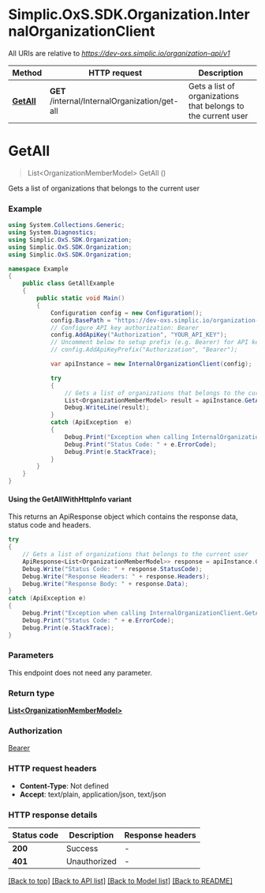 # Simplic.OxS.SDK.Organization.InternalOrganizationClient

All URIs are relative to *https://dev-oxs.simplic.io/organization-api/v1*

| Method | HTTP request | Description |
|--------|--------------|-------------|
| [**GetAll**](InternalOrganizationClient.md#internalinternalorganizationgetallget) | **GET** /internal/InternalOrganization/get-all | Gets a list of organizations that belongs to the current user |

<a id="internalinternalorganizationgetallget"></a>
# **GetAll**
> List&lt;OrganizationMemberModel&gt; GetAll ()

Gets a list of organizations that belongs to the current user

### Example
```csharp
using System.Collections.Generic;
using System.Diagnostics;
using Simplic.OxS.SDK.Organization;
using Simplic.OxS.SDK.Organization;
using Simplic.OxS.SDK.Organization;

namespace Example
{
    public class GetAllExample
    {
        public static void Main()
        {
            Configuration config = new Configuration();
            config.BasePath = "https://dev-oxs.simplic.io/organization-api/v1";
            // Configure API key authorization: Bearer
            config.AddApiKey("Authorization", "YOUR_API_KEY");
            // Uncomment below to setup prefix (e.g. Bearer) for API key, if needed
            // config.AddApiKeyPrefix("Authorization", "Bearer");

            var apiInstance = new InternalOrganizationClient(config);

            try
            {
                // Gets a list of organizations that belongs to the current user
                List<OrganizationMemberModel> result = apiInstance.GetAll();
                Debug.WriteLine(result);
            }
            catch (ApiException  e)
            {
                Debug.Print("Exception when calling InternalOrganizationClient.GetAll: " + e.Message);
                Debug.Print("Status Code: " + e.ErrorCode);
                Debug.Print(e.StackTrace);
            }
        }
    }
}
```

#### Using the GetAllWithHttpInfo variant
This returns an ApiResponse object which contains the response data, status code and headers.

```csharp
try
{
    // Gets a list of organizations that belongs to the current user
    ApiResponse<List<OrganizationMemberModel>> response = apiInstance.GetAllWithHttpInfo();
    Debug.Write("Status Code: " + response.StatusCode);
    Debug.Write("Response Headers: " + response.Headers);
    Debug.Write("Response Body: " + response.Data);
}
catch (ApiException e)
{
    Debug.Print("Exception when calling InternalOrganizationClient.GetAllWithHttpInfo: " + e.Message);
    Debug.Print("Status Code: " + e.ErrorCode);
    Debug.Print(e.StackTrace);
}
```

### Parameters
This endpoint does not need any parameter.
### Return type

[**List&lt;OrganizationMemberModel&gt;**](OrganizationMemberModel.md)

### Authorization

[Bearer](../README.md#Bearer)

### HTTP request headers

 - **Content-Type**: Not defined
 - **Accept**: text/plain, application/json, text/json


### HTTP response details
| Status code | Description | Response headers |
|-------------|-------------|------------------|
| **200** | Success |  -  |
| **401** | Unauthorized |  -  |

[[Back to top]](#) [[Back to API list]](../README.md#documentation-for-api-endpoints) [[Back to Model list]](../README.md#documentation-for-models) [[Back to README]](../README.md)

